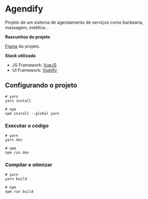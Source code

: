 # Agendify

Projeto de um sistema de agendamento de serviços como barbearia, massagem, estética...

**Rascunhos do projeto**

[Figma](https://www.figma.com/file/638BU4ScdbzNhDjlHOP00u/PPI---Projeto-Agendamento?node-id=0%3A1&t=ctbSuLlVzRljt6Hk-1) do projeto.

**Stack utilizada**
- JS Framework: [VueJS](https://vuejs.org)
- UI Framework: [Vuetify](https://next.vuetifyjs.com/en/)

## Configurando o projeto

```
# yarn
yarn install

# npm
npm install --global yarn
```

### Executar o código

```
# yarn
yarn dev

# npm
npm run dev
```

### Compilar e otimizar 

```
# yarn
yarn build

# npm 
npm run build
```
